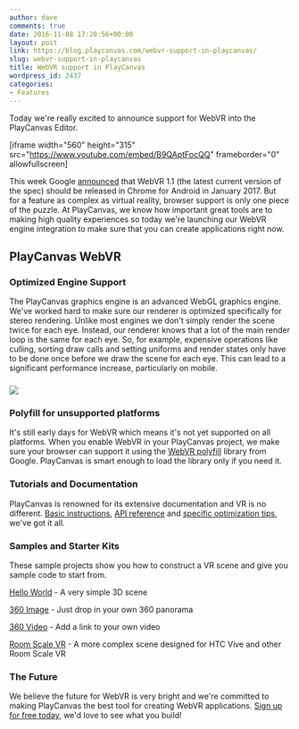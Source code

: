 ```yaml
---
author: dave
comments: true
date: 2016-11-08 17:20:56+00:00
layout: post
link: https://blog.playcanvas.com/webvr-support-in-playcanvas/
slug: webvr-support-in-playcanvas
title: WebVR support in PlayCanvas
wordpress_id: 2437
categories:
- Features
---
```


Today we're really excited to announce support for WebVR into the PlayCanvas Editor.

[iframe width="560" height="315" src="https://www.youtube.com/embed/B9QAptFocQQ" frameborder="0" allowfullscreen]

This week Google [announced](http://www.roadtovr.com/google-launching-webvr-support-for-android-chrome-in-january-desktop-to-follow/) that WebVR 1.1 (the latest current version of the spec) should be released in Chrome for Android in January 2017. But for a feature as complex as virtual reality, browser support is only one piece of the puzzle. At PlayCanvas, we know how important great tools are to making high quality experiences so today we're launching our WebVR engine integration to make sure that you can create applications right now.


## PlayCanvas WebVR




### Optimized Engine Support


The PlayCanvas graphics engine is an advanced WebGL graphics engine. We've worked hard to make sure our renderer is optimized specifically for stereo rendering. Unlike most engines we don't simply render the scene twice for each eye. Instead, our renderer knows that a lot of the main render loop is the same for each eye. So, for example, expensive operations like culling, sorting draw calls and setting uniforms and render states only have to be done once before we draw the scene for each eye. This can lead to a significant performance increase, particularly on mobile.


### ![](https://blog.playcanvas.com/wp-content/uploads/2016/11/vr-comparison-1.jpg)




### Polyfill for unsupported platforms


It's still early days for WebVR which means it's not yet supported on all platforms. When you enable WebVR in your PlayCanvas project, we make sure your browser can support it using the [WebVR polyfill](http://github.com/googlevr/webvr-polyfill) library from Google. PlayCanvas is smart enough to load the library only if you need it.


### Tutorials and Documentation


PlayCanvas is renowned for its extensive documentation and VR is no different. [Basic instructions](http://developer.playcanvas.com/user-manual/vr), [API reference](http://developer.playcanvas.com/en/api/pc.VrManager.html) and [specific optimization tips](http://developer.playcanvas.com/en/user-manual/vr/optimizing-webvr/), we've got it all.


### Samples and Starter Kits


These sample projects show you how to construct a VR scene and give you sample code to start from.

[Hello World](https://playcanvas.com/project/433339/overview/webvr-hello-world) - A very simple 3D scene

[360 Image](https://playcanvas.com/project/434266/overview/webvr-360-image) - Just drop in your own 360 panorama

[360 Video](https://playcanvas.com/project/434444/overview/webvr-360-video) - Add a link to your own video

[Room Scale VR](https://playcanvas.com/project/434546/overview/webvr-orange-room) - A more complex scene designed for HTC Vive and other Room Scale VR


### The Future


We believe the future for WebVR is very bright and we're committed to making PlayCanvas the best tool for creating WebVR applications. [Sign up for free today](https://playcanvas.com), we'd love to see what you build!
